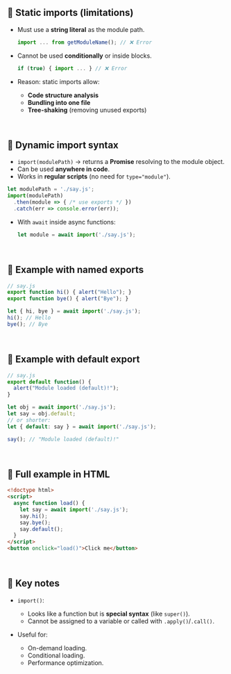 

## 🔹 Static imports (limitations)

* Must use a **string literal** as the module path.

  ```js
  import ... from getModuleName(); // ❌ Error
  ```
* Cannot be used **conditionally** or inside blocks.

  ```js
  if (true) { import ... } // ❌ Error
  ```
* Reason: static imports allow:

  * **Code structure analysis**
  * **Bundling into one file**
  * **Tree-shaking** (removing unused exports)

<br>

## 🔹 Dynamic import syntax

* `import(modulePath)` → returns a **Promise** resolving to the module object.
* Can be used **anywhere in code**.
* Works in **regular scripts** (no need for `type="module"`).

```js
let modulePath = './say.js';
import(modulePath)
  .then(module => { /* use exports */ })
  .catch(err => console.error(err));
```

* With `await` inside async functions:

  ```js
  let module = await import('./say.js');
  ```

<br>

## 🔹 Example with named exports

```js
// say.js
export function hi() { alert("Hello"); }
export function bye() { alert("Bye"); }

let { hi, bye } = await import('./say.js');
hi(); // Hello
bye(); // Bye
```

<br>

## 🔹 Example with default export

```js
// say.js
export default function() {
  alert("Module loaded (default)!");
}

let obj = await import('./say.js');
let say = obj.default;
// or shorter:
let { default: say } = await import('./say.js');

say(); // "Module loaded (default)!"
```

<br>

## 🔹 Full example in HTML

```html
<!doctype html>
<script>
  async function load() {
    let say = await import('./say.js');
    say.hi();
    say.bye();
    say.default();
  }
</script>
<button onclick="load()">Click me</button>
```

<br>

## 🔹 Key notes

* `import()`:

  * Looks like a function but is **special syntax** (like `super()`).
  * Cannot be assigned to a variable or called with `.apply()`/`.call()`.
* Useful for:

  * On-demand loading.
  * Conditional loading.
  * Performance optimization.
